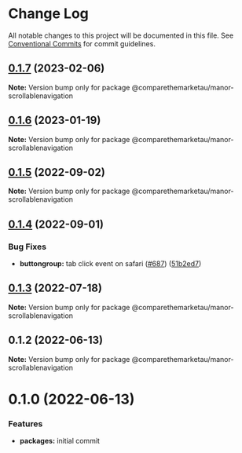 # Change Log

All notable changes to this project will be documented in this file.
See [Conventional Commits](https://conventionalcommits.org) for commit guidelines.

## [0.1.7](https://github.com/comparethemarketau/manor-react/compare/@comparethemarketau/manor-scrollablenavigation@0.1.6...@comparethemarketau/manor-scrollablenavigation@0.1.7) (2023-02-06)

**Note:** Version bump only for package @comparethemarketau/manor-scrollablenavigation





## [0.1.6](https://github.com/comparethemarketau/manor-react/compare/@comparethemarketau/manor-scrollablenavigation@0.1.5...@comparethemarketau/manor-scrollablenavigation@0.1.6) (2023-01-19)

**Note:** Version bump only for package @comparethemarketau/manor-scrollablenavigation





## [0.1.5](https://github.com/comparethemarketau/manor-react/compare/@comparethemarketau/manor-scrollablenavigation@0.1.4...@comparethemarketau/manor-scrollablenavigation@0.1.5) (2022-09-02)

**Note:** Version bump only for package @comparethemarketau/manor-scrollablenavigation





## [0.1.4](https://github.com/comparethemarketau/manor-react/compare/@comparethemarketau/manor-scrollablenavigation@0.1.3...@comparethemarketau/manor-scrollablenavigation@0.1.4) (2022-09-01)


### Bug Fixes

* **buttongroup:** tab click event on safari  ([#687](https://github.com/comparethemarketau/manor-react/issues/687)) ([51b2ed7](https://github.com/comparethemarketau/manor-react/commit/51b2ed777c01e471dcd1d65dd22ec3ca715697f1))





## [0.1.3](https://github.com/comparethemarketau/manor-react/compare/@comparethemarketau/manor-scrollablenavigation@0.1.2...@comparethemarketau/manor-scrollablenavigation@0.1.3) (2022-07-18)

**Note:** Version bump only for package @comparethemarketau/manor-scrollablenavigation





## 0.1.2 (2022-06-13)

**Note:** Version bump only for package @comparethemarketau/manor-scrollablenavigation






# 0.1.0 (2022-06-13)


### Features

* **packages:** initial commit
